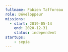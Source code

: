 ```yaml
---
fullname: Fabien Tafforeau
role: Développeur
missions:
  - start: 2019-05-14
    end: 2020-12-31
    status: independent
startups:
    - sepia
---
```


